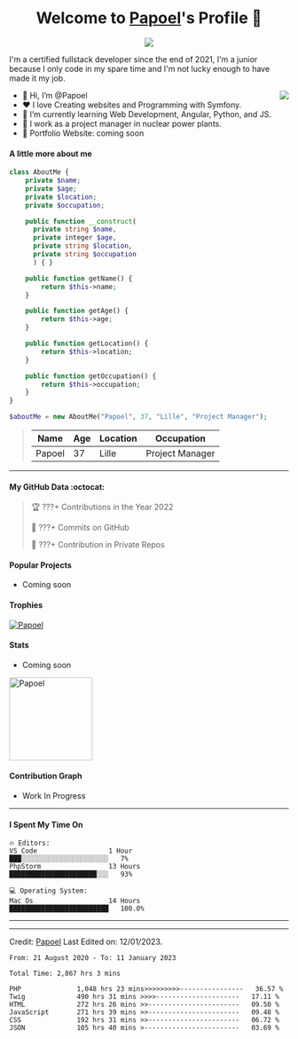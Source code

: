 <p align="center">
  <h1 align="center">Welcome to <a href="https://github.com/Papoel">Papoel</a>'s Profile 👋</h1>
</p>
<p align="center">
  <a align="center" href="https://github.com/DenverCoder1/readme-typing-svg"><img src="https://readme-typing-svg.herokuapp.com?&font=IBM+Plex+Sans&color=F72EE2&size=25&lines=Welcome+to+my+GitHub+Profile!;I'm+a+Junior+.+.+.;I'm+a+backend+developer;I'm+a+in+love+with+Symfony" /></a>
</p>
<p>I'm a certified fullstack developer since the end of 2021, I'm a junior because I only code in my spare time and I'm not lucky enough to have made it my job.
</p>

<img align="right" src="https://media.giphy.com/media/M9gbBd9nbDrOTu1Mqx/giphy.gif">
<ul>
  <li>👋 Hi, I’m @Papoel</li>
  <li>❤️ I love Creating websites and Programming with Symfony.</li>
  <li>🌱 I’m currently learning Web Development, Angular, Python, and JS.</li>
  <li>💼 I work as a project manager in nuclear power plants.</li>
  <li>🧐 Portfolio Website: coming soon</li>
</ul>

#### A little more about me
```php
class AboutMe {
    private $name;
    private $age;
    private $location;
    private $occupation;

    public function __construct(
      private string $name, 
      private integer $age, 
      private string $location, 
      private string $occupation
      ) { }

    public function getName() {
        return $this->name;
    }

    public function getAge() {
        return $this->age;
    }

    public function getLocation() {
        return $this->location;
    }

    public function getOccupation() {
        return $this->occupation;
    }
}

$aboutMe = new AboutMe("Papoel", 37, "Lille", "Project Manager");
```
>| Name     | Age | Location   | Occupation     |
>|----------|-----|------------|----------------|
>| Papoel   | 37  | Lille      | Project Manager|

---
#### My GitHub Data :octocat:
> 🏆 ???+ Contributions in the Year 2022
 > 
> 📜 ???+ Commits on GitHub
 > 
> 🔑 ???+ Contribution in Private Repos
 > 

#### Popular Projects
<ul>
  <li>Coming soon</li>
</ul>
<!-- <a href="https://github.com/Papoel/Pasteur"> -->
  <!-- Change the `github-readme-stats.anuraghazra1.vercel.app` to `github-readme-stats.vercel.app`  -->
<!--   <img align="center" src="https://github-readme-stats.vercel.app/api/pin/?username=Papoel&repo=Pasteur&theme=onedark" /> -->
<!-- </a> -->

#### Trophies

<p align="left">
  <a href="https://github.com/Papoel/github-profile-trophy">
    <img src="https://github-profile-trophy.vercel.app/?username=Papoel&row=2&column=6&theme=onedark&column=8&no-frame=false&no-bg=false" 
         alt="Papoel">
  </a>
</p>

#### Stats

<ul>
  <li>Coming soon</li>
</ul>

<!-- <a href="https://github.com/Papoel/github-readme-stats"> -->
  <!-- <img align="center" src="https://github-readme-stats.papoel.vercel.app/api?username=Papoel&show_icons=true&include_all_commits=true&theme=onedark" 
       alt="Papoel's github stats" 
  /> -->
<!-- </a> -->

<!-- <a href="https://github.com/Papoel/github-readme-stats">
  <!-- Change the `github-readme-stats.anuraghazra1.vercel.app` to `github-readme-stats.vercel.app`  -->
  <!-- <img align="center" src="https://github-readme-stats.papoel.vercel.app/api/top-langs/?username=Papoel&layout=compact&theme=onedark" /> -->
<!-- </a> -->

  <!-- <br /> -->
  <!-- <br /> -->

<p align="left">
  <img align="center" height="150em" src="https://github-readme-streak-stats.herokuapp.com/?user=Papoel&theme=onedark" alt="Papoel" />
</p>

#### Contribution Graph
<ul>
  <li>Work In Progress</li>
</ul>
<!-- ![snake gif](https://github.com/Papoel/Papoel/blob/output/github-contribution-grid-snake.svg) -->


---
<!-- #### I'm an Early 🐤 -->
<!-- ```text -->
<!-- 🌞 Morning    54 commits     ████░░░░░░░░░░░░░░░░░░░░░   12.5%  -->
<!-- 🌆 Daytime    205 commits    ████████████░░░░░░░░░░░░░   54.5%  -->
<!-- 🌃 Evening    82 commits     ██████░░░░░░░░░░░░░░░░░░░   20.5%  -->
<!-- 🌙 Night      36 commits     ███░░░░░░░░░░░░░░░░░░░░░░   13.5% -->
<!-- ``` -->

#### I Spent My Time On
```text
🔥 Editors:
VS Code                  1 Hour                   ███░░░░░░░░░░░░░░░░░░░░░░   7%
PhpStorm                 13 Hours                 ██████████████████████░░░   93%

💻 Operating System:
Mac Os                   14 Hours                 █████████████████████████   100.0%
```

<!-- ```text -->
<!-- 💬 Programming Lanuages: -->
<!-- HTML                     3 hr 50 mins        ███████████░░░░░░░░░░░░░░   46%  -->
<!-- CSS                      1 hr 5 mins         █████████░░░░░░░░░░░░░░░░   30%  -->
<!-- Python                   59 mins             ██░░░░░░░░░░░░░░░░░░░░░░░   10%  -->
<!-- GitHub & Git             57 mins             █░░░░░░░░░░░░░░░░░░░░░░░░   9.5% -->

<!-- 🔥 Editors: -->
<!-- VS Code                  4 Hours            ██████████████░░░░░░░░░░░   50% -->
<!-- Atom                     1 Hour             ██████████████░░░░░░░░░░░   50% -->

<!-- 💻 Operating System: -->
<!-- Linux Ubuntu             14 hrs 2 mins      █████████████████████████   100.0% -->
<!-- ``` -->
---

------
Credit: [Papoel](https://github.com/Papoel)
Last Edited on: 12/01/2023.

<!--START_SECTION:waka-->

```text
From: 21 August 2020 - To: 11 January 2023

Total Time: 2,867 hrs 3 mins

PHP              1,048 hrs 23 mins>>>>>>>>>----------------   36.57 %
Twig             490 hrs 31 mins >>>>---------------------   17.11 %
HTML             272 hrs 26 mins >>-----------------------   09.50 %
JavaScript       271 hrs 39 mins >>-----------------------   09.48 %
CSS              192 hrs 31 mins >>-----------------------   06.72 %
JSON             105 hrs 40 mins >------------------------   03.69 %
```

<!--END_SECTION:waka-->

<!-- [![Papoel's wakatime stats](https://github-readme-stats.vercel.app/api/wakatime?username=Papoel)](https://github.com/Papoel/Papoel/README.MD) -->



